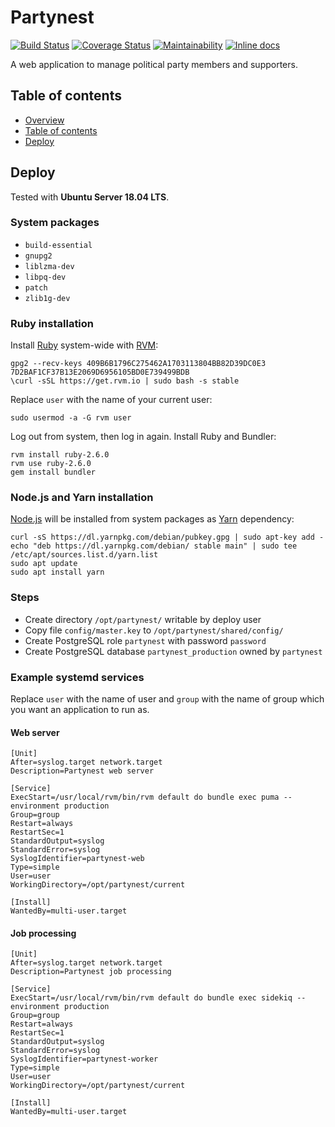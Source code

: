 Partynest
=========

[![Build Status](https://travis-ci.org/libertarian-party/partynest.svg?branch=master)](https://travis-ci.org/libertarian-party/partynest)
[![Coverage Status](https://coveralls.io/repos/github/libertarian-party/partynest/badge.svg?branch=master)](https://coveralls.io/github/libertarian-party/partynest?branch=master)
[![Maintainability](https://api.codeclimate.com/v1/badges/974d97f03895453189e1/maintainability)](https://codeclimate.com/github/libertarian-party/partynest/maintainability)
[![Inline docs](http://inch-ci.org/github/libertarian-party/partynest.svg?branch=master)](http://inch-ci.org/github/libertarian-party/partynest)

A web application to manage political party members and supporters.



Table of contents
-----------------

* [Overview](#partynest)
* [Table of contents](#table-of-contents)
* [Deploy](#deploy)



Deploy
------

Tested with **Ubuntu Server 18.04 LTS**.

### System packages

* `build-essential`
* `gnupg2`
* `liblzma-dev`
* `libpq-dev`
* `patch`
* `zlib1g-dev`

### Ruby installation

Install [Ruby](https://www.ruby-lang.org) system-wide
with [RVM](https://rvm.io):

```
gpg2 --recv-keys 409B6B1796C275462A1703113804BB82D39DC0E3 7D2BAF1CF37B13E2069D6956105BD0E739499BDB
\curl -sSL https://get.rvm.io | sudo bash -s stable
```

Replace `user` with the name of your current user:

```
sudo usermod -a -G rvm user
```

Log out from system, then log in again. Install Ruby and Bundler:

```
rvm install ruby-2.6.0
rvm use ruby-2.6.0
gem install bundler
```

### Node.js and Yarn installation

[Node.js](https://nodejs.org) will be installed from system packages
as [Yarn](https://yarnpkg.com) dependency:

```
curl -sS https://dl.yarnpkg.com/debian/pubkey.gpg | sudo apt-key add -
echo "deb https://dl.yarnpkg.com/debian/ stable main" | sudo tee /etc/apt/sources.list.d/yarn.list
sudo apt update
sudo apt install yarn
```

### Steps

* Create directory `/opt/partynest/` writable by deploy user
* Copy file `config/master.key` to `/opt/partynest/shared/config/`
* Create PostgreSQL role `partynest` with password `password`
* Create PostgreSQL database `partynest_production` owned by `partynest`

### Example systemd services

Replace `user` with the name of user and `group` with the name of group
which you want an application to run as.

#### Web server

```
[Unit]
After=syslog.target network.target
Description=Partynest web server

[Service]
ExecStart=/usr/local/rvm/bin/rvm default do bundle exec puma --environment production
Group=group
Restart=always
RestartSec=1
StandardOutput=syslog
StandardError=syslog
SyslogIdentifier=partynest-web
Type=simple
User=user
WorkingDirectory=/opt/partynest/current

[Install]
WantedBy=multi-user.target
```

#### Job processing

```
[Unit]
After=syslog.target network.target
Description=Partynest job processing

[Service]
ExecStart=/usr/local/rvm/bin/rvm default do bundle exec sidekiq --environment production
Group=group
Restart=always
RestartSec=1
StandardOutput=syslog
StandardError=syslog
SyslogIdentifier=partynest-worker
Type=simple
User=user
WorkingDirectory=/opt/partynest/current

[Install]
WantedBy=multi-user.target
```
